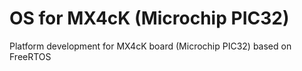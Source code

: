 # OS for MX4cK (Microchip PIC32)
Platform development for MX4cK board (Microchip PIC32) based on FreeRTOS
